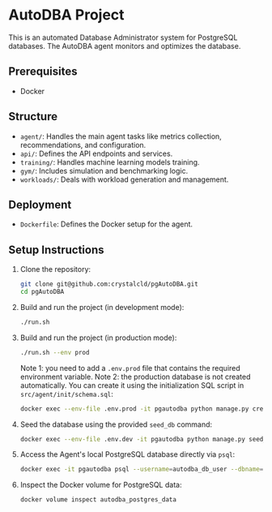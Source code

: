 
# AutoDBA Project
This is an automated Database Administrator system for PostgreSQL databases.
The AutoDBA agent monitors and optimizes the database.

## Prerequisites
- Docker

## Structure
- `agent/`: Handles the main agent tasks like metrics collection, recommendations, and configuration.
- `api/`: Defines the API endpoints and services.
- `training/`: Handles machine learning models training.
- `gym/`: Includes simulation and benchmarking logic.
- `workloads/`: Deals with workload generation and management.

## Deployment
- `Dockerfile`: Defines the Docker setup for the agent.

## Setup Instructions

1. Clone the repository:

    ```bash
    git clone git@github.com:crystalcld/pgAutoDBA.git
    cd pgAutoDBA
    ```

2. Build and run the project (in development mode):

    ```bash
    ./run.sh
    ```

3. Build and run the project (in production mode):

    ```bash
    ./run.sh --env prod
    ```

    Note 1: you need to add a `.env.prod` file that contains the required environment variable.
    Note 2: the production database is not created automatically. You can create it using the initialization SQL script in `src/agent/init/schema.sql`:
    ```bash
    docker exec --env-file .env.prod -it pgautodba python manage.py create_db
    ```

4. Seed the database using the provided `seed_db` command:

    ```bash
    docker exec --env-file .env.dev -it pgautodba python manage.py seed_db
    ```

5. Access the Agent's local PostgreSQL database directly via `psql`:

    ```bash
    docker exec -it pgautodba psql --username=autodba_db_user --dbname=autodba_db
    ```

6. Inspect the Docker volume for PostgreSQL data:

    ```bash
    docker volume inspect autodba_postgres_data
    ```
